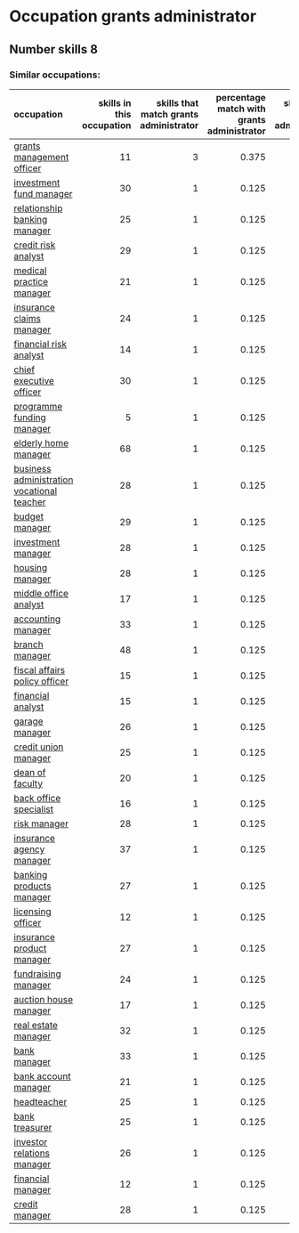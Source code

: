 # Occupation grants administrator
## Number skills 8
### Similar occupations:
| occupation                                                                                  |   skills in this occupation |   skills that match grants administrator |   percentage match with grants administrator |   skills not in grants administrator |
|:--------------------------------------------------------------------------------------------|----------------------------:|-----------------------------------------:|---------------------------------------------:|-------------------------------------:|
| [grants management officer](grants_management_officer.md)                                   |                          11 |                                        3 |                                        0.375 |                                    8 |
| [investment fund manager](investment_fund_manager.md)                                       |                          30 |                                        1 |                                        0.125 |                                   29 |
| [relationship banking manager](relationship_banking_manager.md)                             |                          25 |                                        1 |                                        0.125 |                                   24 |
| [credit risk analyst](credit_risk_analyst.md)                                               |                          29 |                                        1 |                                        0.125 |                                   28 |
| [medical practice manager](medical_practice_manager.md)                                     |                          21 |                                        1 |                                        0.125 |                                   20 |
| [insurance claims manager](insurance_claims_manager.md)                                     |                          24 |                                        1 |                                        0.125 |                                   23 |
| [financial risk analyst](financial_risk_analyst.md)                                         |                          14 |                                        1 |                                        0.125 |                                   13 |
| [chief executive officer](chief_executive_officer.md)                                       |                          30 |                                        1 |                                        0.125 |                                   29 |
| [programme funding manager](programme_funding_manager.md)                                   |                           5 |                                        1 |                                        0.125 |                                    4 |
| [elderly home manager](elderly_home_manager.md)                                             |                          68 |                                        1 |                                        0.125 |                                   67 |
| [business administration vocational teacher](business_administration_vocational_teacher.md) |                          28 |                                        1 |                                        0.125 |                                   27 |
| [budget manager](budget_manager.md)                                                         |                          29 |                                        1 |                                        0.125 |                                   28 |
| [investment manager](investment_manager.md)                                                 |                          28 |                                        1 |                                        0.125 |                                   27 |
| [housing manager](housing_manager.md)                                                       |                          28 |                                        1 |                                        0.125 |                                   27 |
| [middle office analyst](middle_office_analyst.md)                                           |                          17 |                                        1 |                                        0.125 |                                   16 |
| [accounting manager](accounting_manager.md)                                                 |                          33 |                                        1 |                                        0.125 |                                   32 |
| [branch manager](branch_manager.md)                                                         |                          48 |                                        1 |                                        0.125 |                                   47 |
| [fiscal affairs policy officer](fiscal_affairs_policy_officer.md)                           |                          15 |                                        1 |                                        0.125 |                                   14 |
| [financial analyst](financial_analyst.md)                                                   |                          15 |                                        1 |                                        0.125 |                                   14 |
| [garage manager](garage_manager.md)                                                         |                          26 |                                        1 |                                        0.125 |                                   25 |
| [credit union manager](credit_union_manager.md)                                             |                          25 |                                        1 |                                        0.125 |                                   24 |
| [dean of faculty](dean_of_faculty.md)                                                       |                          20 |                                        1 |                                        0.125 |                                   19 |
| [back office specialist](back_office_specialist.md)                                         |                          16 |                                        1 |                                        0.125 |                                   15 |
| [risk manager](risk_manager.md)                                                             |                          28 |                                        1 |                                        0.125 |                                   27 |
| [insurance agency manager](insurance_agency_manager.md)                                     |                          37 |                                        1 |                                        0.125 |                                   36 |
| [banking products manager](banking_products_manager.md)                                     |                          27 |                                        1 |                                        0.125 |                                   26 |
| [licensing officer](licensing_officer.md)                                                   |                          12 |                                        1 |                                        0.125 |                                   11 |
| [insurance product manager](insurance_product_manager.md)                                   |                          27 |                                        1 |                                        0.125 |                                   26 |
| [fundraising manager](fundraising_manager.md)                                               |                          24 |                                        1 |                                        0.125 |                                   23 |
| [auction house manager](auction_house_manager.md)                                           |                          17 |                                        1 |                                        0.125 |                                   16 |
| [real estate manager](real_estate_manager.md)                                               |                          32 |                                        1 |                                        0.125 |                                   31 |
| [bank manager](bank_manager.md)                                                             |                          33 |                                        1 |                                        0.125 |                                   32 |
| [bank account manager](bank_account_manager.md)                                             |                          21 |                                        1 |                                        0.125 |                                   20 |
| [headteacher](headteacher.md)                                                               |                          25 |                                        1 |                                        0.125 |                                   24 |
| [bank treasurer](bank_treasurer.md)                                                         |                          25 |                                        1 |                                        0.125 |                                   24 |
| [investor relations manager](investor_relations_manager.md)                                 |                          26 |                                        1 |                                        0.125 |                                   25 |
| [financial manager](financial_manager.md)                                                   |                          12 |                                        1 |                                        0.125 |                                   11 |
| [credit manager](credit_manager.md)                                                         |                          28 |                                        1 |                                        0.125 |                                   27 |
